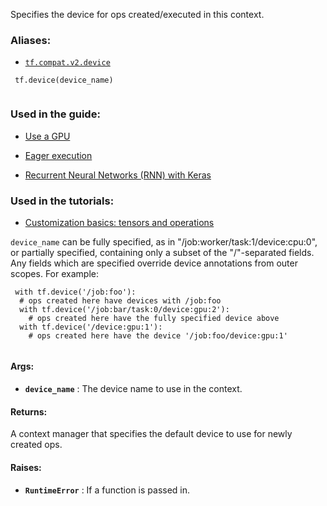 Specifies the device for ops created/executed in this context.



### Aliases:

- [ `tf.compat.v2.device` ](/api_docs/python/tf/device)



```
 tf.device(device_name)
 
```



### Used in the guide:

- [Use a GPU](https://tensorflow.google.cn/guide/gpu)

- [Eager execution](https://tensorflow.google.cn/guide/eager)

- [Recurrent Neural Networks (RNN) with Keras](https://tensorflow.google.cn/guide/keras/rnn)



### Used in the tutorials:

- [Customization basics: tensors and operations](https://tensorflow.google.cn/tutorials/customization/basics)

 `device_name`  can be fully specified, as in "/job:worker/task:1/device:cpu:0",
or partially specified, containing only a subset of the "/"-separated
fields. Any fields which are specified override device annotations from outer
scopes. For example:



```
 with tf.device('/job:foo'):
  # ops created here have devices with /job:foo
  with tf.device('/job:bar/task:0/device:gpu:2'):
    # ops created here have the fully specified device above
  with tf.device('/device:gpu:1'):
    # ops created here have the device '/job:foo/device:gpu:1'
 
```



#### Args:

- **`device_name`** : The device name to use in the context.



#### Returns:
A context manager that specifies the default device to use for newly
created ops.



#### Raises:

- **`RuntimeError`** : If a function is passed in.

